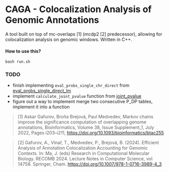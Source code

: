 # CAGA - Colocalization Analysis of Genomic Annotations

A tool built on top of mc-overlaps [1] (mcdp2 [2] predecessor), allowing for colocalization analysis on genomic windows. Written in C++.

#### How to use this?

```
bash run.sh
```

### TODO

- finish implementing `eval_probs_single_chr_direct` from [eval_probs_single_direct_lm](https://github.com/fmfi-compbio/mc-overlaps/blob/bdc19acc5e0a8da200870442a8391cc0633392ef/src/simple_model.py#L78)
- implement `calculate_joint_pvalue` function from [joint_pvalue](https://github.com/fmfi-compbio/mc-overlaps/blob/bdc19acc5e0a8da200870442a8391cc0633392ef/src/simple_model.py#L78)
- figure out a way to implement merge two consecutive P_DP tables, implement it into a function

> [1] Askar Gafurov, Broňa Brejová, Paul Medvedev,
> Markov chains improve the significance computation of overlapping genome annotations,
> Bioinformatics, Volume 38, Issue Supplement_1, July 2022, Pages i203–i211, https://doi.org/10.1093/bioinformatics/btac255

> [2] Gafurov, A., Vinař, T., Medvedev, P., Brejová, B. (2024). Efficient Analysis of Annotation Colocalization Accounting for Genomic Contexts. In: Ma, J. (eds) Research in Computational Molecular Biology. RECOMB 2024. Lecture Notes in Computer Science, vol 14758. Springer, Cham. https://doi.org/10.1007/978-1-0716-3989-4_3
